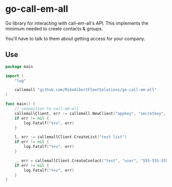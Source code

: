 # go-call-em-all
Go library for interacting with call-em-all's API. This implements the minimum needed to create contacts & groups.

You'll have to talk to them about getting access for your company.

## Use
```go
package main

import (
	"log"

	callemall "github.com/MikeAlbertFleetSolutions/go-call-em-all"
)

func main() {
	// connection to call-em-all
	callemallClient, err := callemall.NewClient("appkey", "secretkey", "authtoken", "https://rest.call-em-all.com")
	if err != nil {
		log.Fatalf("%+v", err)
	}

	l, err := callemallClient.CreateList("test list")
	if err != nil {
		log.Fatalf("%+v", err)
	}

	_, err = callemallClient.CreateContact("test", "user", "555-555-5555", []callemall.List{l})
	if err != nil {
		log.Fatalf("%+v", err)
	}
}
```